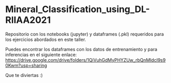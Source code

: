# Mineral_Classification_using_DL-RIIAA2021
Repositorio con los notebooks (jupyter) y dataframes (.pkl) requeridos para los ejercicios abordados en este taller.

Puedes encontrar los dataframes con los datos de entrenamiento y para inferencias en el siguiente 
enlace: https://drive.google.com/drive/folders/1QiVuhGdMyPHYZUw_rbQnMIdcI9s90Kwm?usp=sharing

Que te diviertas :)
